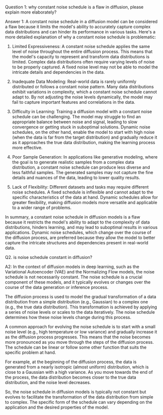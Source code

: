 Question 1: why constant noise schedule is a flaw in diffusion, please explain more elaborately? 

Answer 1: 
A constant noise schedule in a diffusion model can be considered a flaw because it limits the model's ability to accurately capture complex data distributions and can hinder its performance in various tasks. Here's a more detailed explanation of why a constant noise schedule is problematic:
1. Limited Expressiveness: A constant noise schedule applies the same level of noise throughout the entire diffusion process. This means that the model's capacity to represent and transform data distributions is limited. Complex data distributions often require varying levels of noise to be properly captured. A fixed noise level may not be able to model the intricate details and dependencies in the data.

2. Inadequate Data Modeling: Real-world data is rarely uniformly distributed or follows a constant noise pattern. Many data distributions exhibit variations in complexity, which a constant noise schedule cannot adapt to. By not adjusting the noise levels dynamically, the model may fail to capture important features and correlations in the data.

3. Difficulty in Learning: Training a diffusion model with a constant noise schedule can be challenging. The model may struggle to find an appropriate balance between noise and signal, leading to slow convergence or getting stuck in suboptimal solutions. Dynamic noise schedules, on the other hand, enable the model to start with high noise (when the data is far from the target distribution) and gradually reduce it as it approaches the true data distribution, making the learning process more effective.

4. Poor Sample Generation: In applications like generative modeling, where the goal is to generate realistic samples from a complex data distribution, a constant noise schedule can produce less diverse and less faithful samples. The generated samples may not capture the fine details and nuances of the data, leading to lower quality results.

5. Lack of Flexibility: Different datasets and tasks may require different noise schedules. A fixed schedule is inflexible and cannot adapt to the specific characteristics of the data at hand. Dynamic schedules allow for greater flexibility, making diffusion models more versatile and applicable to a wider range of problems.

In summary, a constant noise schedule in diffusion models is a flaw because it restricts the model's ability to adapt to the complexity of data distributions, hinders learning, and may lead to suboptimal results in various applications. Dynamic noise schedules, which change over the course of the diffusion process, are preferred because they allow the model to better capture the intricate structures and dependencies present in real-world data.

Q2. is noise schedule constant in diffusion? 

A2: 
In the context of diffusion models in deep learning, such as the Variational Autoencoder (VAE) and the Normalizing Flow models, the noise schedule is not necessarily constant. The noise schedule is a crucial component of these models, and it typically evolves or changes over the course of the data generation or inference process.

The diffusion process is used to model the gradual transformation of a data distribution from a simple distribution (e.g., Gaussian) to a complex one (e.g., the true data distribution). This transformation is achieved by applying a series of noise levels or scales to the data iteratively. The noise schedule determines how these noise levels change during this process.

A common approach for evolving the noise schedule is to start with a small noise level (e.g., high temperature or low variance) and gradually increase it as the diffusion process progresses. This means that the noise becomes more pronounced as you move through the steps of the diffusion process. The schedule can be linear or follow some other function that suits the specific problem at hand.

For example, at the beginning of the diffusion process, the data is generated from a nearly isotropic (almost uniform) distribution, which is close to a Gaussian with a high variance. As you move towards the end of the process, the data distribution becomes closer to the true data distribution, and the noise level decreases.

So, the noise schedule in diffusion models is typically not constant but evolves to facilitate the transformation of the data distribution from simple to complex. The specific form of the schedule can vary depending on the application and the desired properties of the model.
